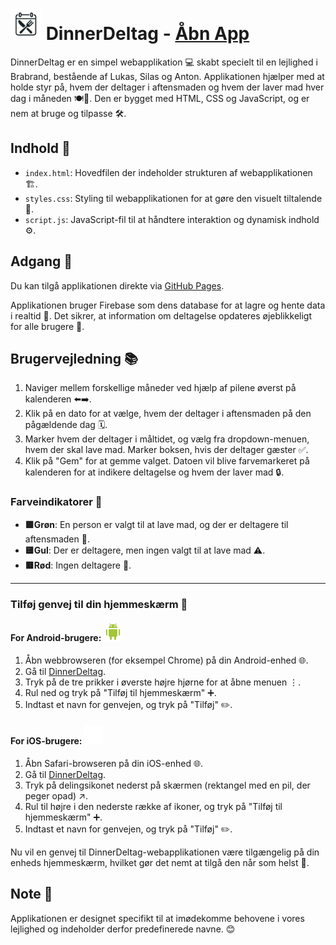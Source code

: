 # <img src="./images/DinnerDeltag-logo.png" alt="DinnerDeltag Logo" width="50"/> DinnerDeltag - [Åbn App](https://lukasjp11.github.io/DinnerDeltag/)

DinnerDeltag er en simpel webapplikation 💻 skabt specielt til en lejlighed i Brabrand, bestående af Lukas, Silas og Anton. Applikationen hjælper med at holde styr på, hvem der deltager i aftensmaden og hvem der laver mad hver dag i måneden 🍽️📅. Den er bygget med HTML, CSS og JavaScript, og er nem at bruge og tilpasse 🛠️.

## Indhold 📖

- `index.html`: Hovedfilen der indeholder strukturen af webapplikationen 🏗️.
- `styles.css`: Styling til webapplikationen for at gøre den visuelt tiltalende 🎨.
- `script.js`: JavaScript-fil til at håndtere interaktion og dynamisk indhold ⚙️.

## Adgang 🚪

Du kan tilgå applikationen direkte via [GitHub Pages](https://lukasjp11.github.io/DinnerDeltag/).

Applikationen bruger Firebase som dens database for at lagre og hente data i realtid 🔄. Det sikrer, at information om deltagelse opdateres øjeblikkeligt for alle brugere 👥.

## Brugervejledning 📚

1. Naviger mellem forskellige måneder ved hjælp af pilene øverst på kalenderen ⬅️➡️.
2. Klik på en dato for at vælge, hvem der deltager i aftensmaden på den pågældende dag 🗓️.
3. Marker hvem der deltager i måltidet, og vælg fra dropdown-menuen, hvem der skal lave mad. Marker boksen, hvis der deltager gæster ✅.
4. Klik på "Gem" for at gemme valget. Datoen vil blive farvemarkeret på kalenderen for at indikere deltagelse og hvem der laver mad 🔒.

### Farveindikatorer 🎨

- **🟩Grøn**: En person er valgt til at lave mad, og der er deltagere til aftensmaden 🍲.
- **🟨Gul**: Der er deltagere, men ingen valgt til at lave mad ⚠️.
- **🟥Rød**: Ingen deltagere 🚫.

---

### Tilføj genvej til din hjemmeskærm 📱

#### For Android-brugere: ![Android Logo](./images/android-logo.png)

1. Åbn webbrowseren (for eksempel Chrome) på din Android-enhed 🌐.
2. Gå til [DinnerDeltag](https://lukasjp11.github.io/DinnerDeltag/).
3. Tryk på de tre prikker i øverste højre hjørne for at åbne menuen ⋮.
4. Rul ned og tryk på "Tilføj til hjemmeskærm" ➕.
5. Indtast et navn for genvejen, og tryk på "Tilføj" ✏️.

#### For iOS-brugere: ![Apple Logo](./images/apple-logo.png)

1. Åbn Safari-browseren på din iOS-enhed 🌐.
2. Gå til [DinnerDeltag](https://lukasjp11.github.io/DinnerDeltag/).
3. Tryk på delingsikonet nederst på skærmen (rektangel med en pil, der peger opad) ↗️.
4. Rul til højre i den nederste række af ikoner, og tryk på "Tilføj til hjemmeskærm" ➕.
5. Indtast et navn for genvejen, og tryk på "Tilføj" ✏️.

Nu vil en genvej til DinnerDeltag-webapplikationen være tilgængelig på din enheds hjemmeskærm, hvilket gør det nemt at tilgå den når som helst 🔖.

## Note 📌

Applikationen er designet specifikt til at imødekomme behovene i vores lejlighed og indeholder derfor predefinerede navne. 😊
